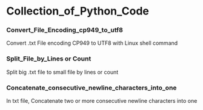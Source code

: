 # Collection_of_Python_Code

### Convert_File_Encoding_cp949_to_utf8
Convert .txt File encoding CP949 to UTF8 with Linux shell command


### Split_File_by_Lines or Count
Split big .txt file to small file by lines or count


### Concatenate_consecutive_newline_characters_into_one
In txt file, Concatenate two or more consecutive newline characters into one
